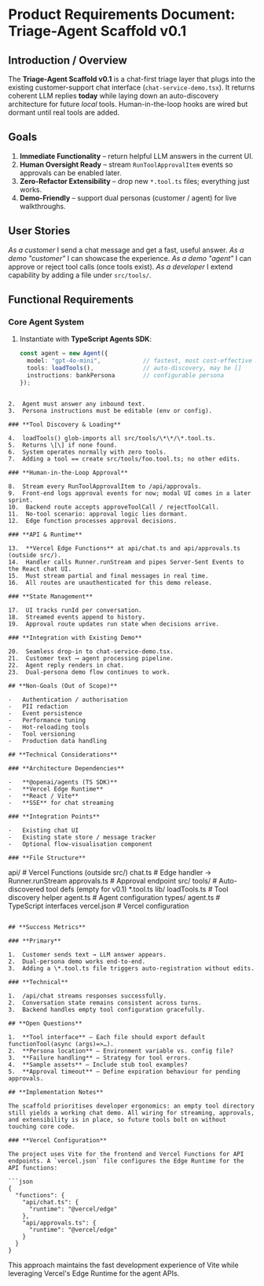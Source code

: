 # Product Requirements Document: **Triage-Agent Scaffold v0.1**

## Introduction / Overview
The **Triage-Agent Scaffold v0.1** is a chat-first triage layer that plugs into the existing customer-support chat interface (`chat-service-demo.tsx`). It returns coherent LLM replies **today** while laying down an auto-discovery architecture for future *local* tools. Human-in-the-loop hooks are wired but dormant until real tools are added.

## Goals
1. **Immediate Functionality** – return helpful LLM answers in the current UI.
2. **Human Oversight Ready** – stream `RunToolApprovalItem` events so approvals can be enabled later.
3. **Zero-Refactor Extensibility** – drop new `*.tool.ts` files; everything just works.
4. **Demo-Friendly** – support dual personas (customer / agent) for live walkthroughs.

## User Stories
*As a customer* I send a chat message and get a fast, useful answer.
*As a demo "customer"* I can showcase the experience.
*As a demo "agent"* I can approve or reject tool calls (once tools exist).
*As a developer* I extend capability by adding a file under `src/tools/`.

## Functional Requirements

### Core Agent System
1. Instantiate with **TypeScript Agents SDK**:

   ```ts
   const agent = new Agent({
     model: "gpt-4o-mini",            // fastest, most cost-effective model
     tools: loadTools(),              // auto-discovery, may be []
     instructions: bankPersona        // configurable persona
   });
```

2.  Agent must answer any inbound text.
3.  Persona instructions must be editable (env or config).

### **Tool Discovery & Loading**

4.  loadTools() glob-imports all src/tools/\*\*/\*.tool.ts.
5.  Returns \[\] if none found.
6.  System operates normally with zero tools.
7.  Adding a tool == create src/tools/foo.tool.ts; no other edits.

### **Human-in-the-Loop Approval**

8.  Stream every RunToolApprovalItem to /api/approvals.
9.  Front-end logs approval events for now; modal UI comes in a later sprint.
10.  Backend route accepts approveToolCall / rejectToolCall.
11.  No-tool scenario: approval logic lies dormant.
12.  Edge function processes approval decisions.

### **API & Runtime**

13.  **Vercel Edge Functions** at api/chat.ts and api/approvals.ts (outside src/).
14.  Handler calls Runner.runStream and pipes Server-Sent Events to the React chat UI.
15.  Must stream partial and final messages in real time.
16.  All routes are unauthenticated for this demo release.

### **State Management**

17.  UI tracks runId per conversation.
18.  Streamed events append to history.
19.  Approval route updates run state when decisions arrive.

### **Integration with Existing Demo**

20.  Seamless drop-in to chat-service-demo.tsx.
21.  Customer text ⟶ agent processing pipeline.
22.  Agent reply renders in chat.
23.  Dual-persona demo flow continues to work.

## **Non-Goals (Out of Scope)**

-   Authentication / authorisation
-   PII redaction
-   Event persistence
-   Performance tuning
-   Hot-reloading tools
-   Tool versioning
-   Production data handling

## **Technical Considerations**

### **Architecture Dependencies**

-   **@openai/agents (TS SDK)**
-   **Vercel Edge Runtime**
-   **React / Vite**
-   **SSE** for chat streaming

### **Integration Points**

-   Existing chat UI
-   Existing state store / message tracker
-   Optional flow-visualisation component

### **File Structure**

```
api/                    # Vercel Functions (outside src/)
  chat.ts              # Edge handler -> Runner.runStream
  approvals.ts         # Approval endpoint
src/
  tools/               # Auto-discovered tool defs (empty for v0.1)
    *.tool.ts
  lib/
    loadTools.ts       # Tool discovery helper
    agent.ts           # Agent configuration
  types/
    agent.ts           # TypeScript interfaces
vercel.json            # Vercel configuration
```

## **Success Metrics**

### **Primary**

1.  Customer sends text → LLM answer appears.
2.  Dual-persona demo works end-to-end.
3.  Adding a \*.tool.ts file triggers auto-registration without edits.

### **Technical**

1.  /api/chat streams responses successfully.
2.  Conversation state remains consistent across turns.
3.  Backend handles empty tool configuration gracefully.

## **Open Questions**

1.  **Tool interface** – Each file should export default functionTool(async (args)=>…).
2.  **Persona location** – Environment variable vs. config file?
3.  **Failure handling** – Strategy for tool errors.
4.  **Sample assets** – Include stub tool examples?
5.  **Approval timeout** – Define expiration behaviour for pending approvals.

## **Implementation Notes**

The scaffold prioritises developer ergonomics: an empty tool directory still yields a working chat demo. All wiring for streaming, approvals, and extensibility is in place, so future tools bolt on without touching core code.

### **Vercel Configuration**

The project uses Vite for the frontend and Vercel Functions for API endpoints. A `vercel.json` file configures the Edge Runtime for the API functions:

```json
{
  "functions": {
    "api/chat.ts": {
      "runtime": "@vercel/edge"
    },
    "api/approvals.ts": {
      "runtime": "@vercel/edge"
    }
  }
}
```

This approach maintains the fast development experience of Vite while leveraging Vercel's Edge Runtime for the agent APIs.
